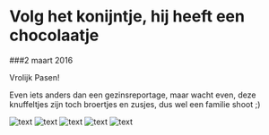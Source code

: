 Volg het konijntje, hij heeft een chocolaatje
=============================================

###2 maart 2016

Vrolijk Pasen! 

Even iets anders dan een gezinsreportage, maar wacht even, deze knuffeltjes zijn toch broertjes en zusjes, dus wel een familie shoot ;) 

![text](/img/blog/volg-het-konijntje-hij-heeft-een-chocolaatje/1.jpg)
![text](/img/blog/volg-het-konijntje-hij-heeft-een-chocolaatje/2.jpg)
![text](/img/blog/volg-het-konijntje-hij-heeft-een-chocolaatje/3.jpg)
![text](/img/blog/volg-het-konijntje-hij-heeft-een-chocolaatje/4.jpg)
![text](/img/blog/volg-het-konijntje-hij-heeft-een-chocolaatje/5.jpg)
